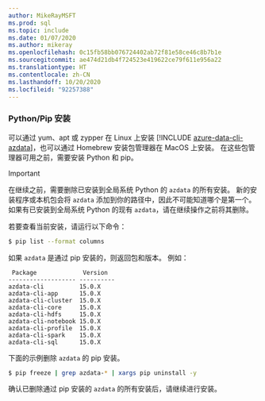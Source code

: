 ```yaml
---
author: MikeRayMSFT
ms.prod: sql
ms.topic: include
ms.date: 01/07/2020
ms.author: mikeray
ms.openlocfilehash: 0c15fb58bb076724402ab72f81e58ce46c8b7b1e
ms.sourcegitcommit: ae474d21db4f724523e419622ce79f611e956a22
ms.translationtype: HT
ms.contentlocale: zh-CN
ms.lasthandoff: 10/20/2020
ms.locfileid: "92257388"
---
```

### <a name="pythonpip-installation"></a>Python/Pip 安装

可以通过 yum、apt 或 zypper 在 Linux 上安装 [!INCLUDE [azure-data-cli-azdata](../includes/azure-data-cli-azdata.md)]，也可以通过 Homebrew 安装包管理器在 MacOS 上安装。 在这些包管理器可用之前，需要安装 Python 和 pip。

>[!IMPORTANT]
>在继续之前，需要删除已安装到全局系统 Python 的 `azdata` 的所有安装。 新的安装程序或本机包会将 `azdata` 添加到你的路径中，因此不可能知道哪个是第一个。
如果有已安装到全局系统 Python 的现有 `azdata`，请在继续操作之前将其删除。

若要查看当前安装，请运行以下命令：

```bash
$ pip list --format columns
```

如果 `azdata` 是通过 pip 安装的，则返回包和版本。 例如：

```
 Package             Version
------------------- ----------
azdata-cli          15.0.X
azdata-cli-app      15.0.X
azdata-cli-cluster  15.0.X
azdata-cli-core     15.0.X
azdata-cli-hdfs     15.0.X
azdata-cli-notebook 15.0.X
azdata-cli-profile  15.0.X
azdata-cli-spark    15.0.X
azdata-cli-sql      15.0.X
```

下面的示例删除 `azdata` 的 pip 安装。

```bash
$ pip freeze | grep azdata-* | xargs pip uninstall -y
```

确认已删除通过 pip 安装的 `azdata` 的所有安装后，请继续进行安装。